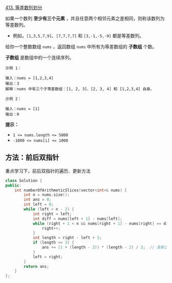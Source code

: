 [413. 等差数列划分](https://leetcode-cn.com/problems/arithmetic-slices/)

如果一个数列 **至少有三个元素** ，并且任意两个相邻元素之差相同，则称该数列为等差数列。

- 例如，`[1,3,5,7,9]`、`[7,7,7,7]` 和 `[3,-1,-5,-9]` 都是等差数列。

给你一个整数数组 `nums` ，返回数组 `nums` 中所有为等差数组的 **子数组** 个数。

**子数组** 是数组中的一个连续序列。

```
示例 1：

输入：nums = [1,2,3,4]
输出：3
解释：nums 中有三个子等差数组：[1, 2, 3]、[2, 3, 4] 和 [1,2,3,4] 自身。

示例 2：

输入：nums = [1]
输出：0

```

**提示：**

- `1 <= nums.length <= 5000`
- `-1000 <= nums[i] <= 1000`

## 方法：前后双指针

重点学习下，前后双指针的遍历、更新方法

```c++
class Solution {
public:
    int numberOfArithmeticSlices(vector<int>& nums) {
        int n = nums.size();
        int ans = 0;
        int left = 0;
        while (left < n - 2) {
            int right = left;
            int diff = nums[left + 1] - nums[left];
            while (right + 1 < n && nums[right + 1] - nums[right] == diff) {
                right++;
            }
            int length = right - left + 1;
            if (length >= 3) {
                ans += (1 + (length - 2)) * (length - 2) / 2;  // 高斯公式
            }
            left = right;
        }
        return ans;
    }
};

```